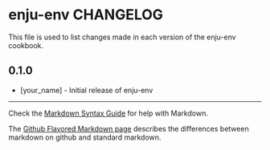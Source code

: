 enju-env CHANGELOG
==================

This file is used to list changes made in each version of the enju-env cookbook.

0.1.0
-----
- [your_name] - Initial release of enju-env

- - -
Check the [Markdown Syntax Guide](http://daringfireball.net/projects/markdown/syntax) for help with Markdown.

The [Github Flavored Markdown page](http://github.github.com/github-flavored-markdown/) describes the differences between markdown on github and standard markdown.
